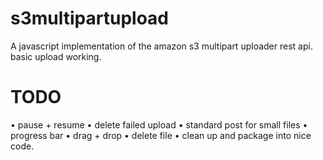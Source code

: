 s3multipartupload
========

A javascript implementation of the amazon s3 multipart uploader rest api. basic upload working.

TODO
=====

• pause + resume
• delete failed upload
• standard post for small files
• progress bar
• drag + drop
• delete file
• clean up and package into nice code.

